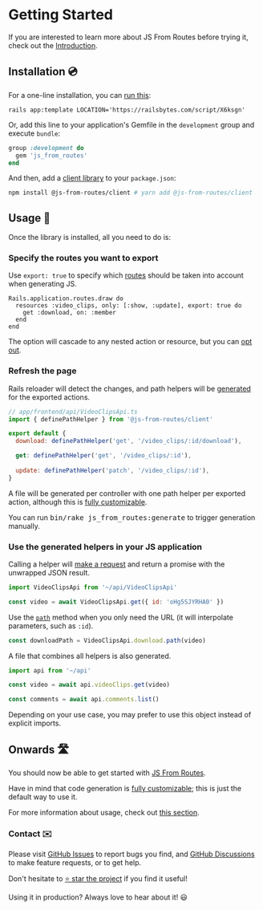 [library]: https://github.com/ElMassimo/js_from_routes
[GitHub Issues]: https://github.com/ElMassimo/js_from_routes/issues?q=is%3Aissue+is%3Aopen+sort%3Aupdated-desc
[GitHub Discussions]: https://github.com/ElMassimo/js_from_routes/discussions
[client]: /client/
[config]: /config/
[rails bytes]: https://railsbytes.com/templates/X6ksgn
[codegen]: /guide/codegen
[path]: /client/#path
[request]: /client/#request

[development]: /client/
[routes]: https://github.com/ElMassimo/js_from_routes/blob/main/playground/vanilla/config/routes.rb#L6
[export false]: https://github.com/ElMassimo/js_from_routes/blob/main/playground/vanilla/config/routes.rb#L18

# Getting Started

If you are interested to learn more about JS From Routes before trying it, check out the [Introduction](./introduction).

## Installation 💿

For a one-line installation, you can [run this][rails bytes]:

```
rails app:template LOCATION='https://railsbytes.com/script/X6ksgn'
```

Or, add this line to your application's Gemfile in the `development` group and execute `bundle`:

```ruby
group :development do
  gem 'js_from_routes'
end
```

And then, add a [client library][client] to your `package.json`:

```bash
npm install @js-from-routes/client # yarn add @js-from-routes/client
```

## Usage 🚀

Once the library is installed, all you need to do is:

### Specify the routes you want to export

Use `export: true` to specify which [routes] should be taken into account when generating JS.

```ruby{2}
Rails.application.routes.draw do
  resources :video_clips, only: [:show, :update], export: true do
    get :download, on: :member
  end
end
```

The option will cascade to any nested action or resource, but you can [opt out][export false].

### Refresh the page

Rails reloader will detect the changes, and path helpers will be [generated][codegen] for the exported actions.

```js
// app/frontend/api/VideoClipsApi.ts
import { definePathHelper } from '@js-from-routes/client'

export default {
  download: definePathHelper('get', '/video_clips/:id/download'),

  get: definePathHelper('get', '/video_clips/:id'),
    
  update: definePathHelper('patch', '/video_clips/:id'),
}
```

A file will be generated per controller with one path helper per exported action, although this is [fully customizable][codegen].

You can run <kbd>bin/rake js_from_routes:generate</kbd> to trigger generation manually.

### Use the generated helpers in your JS application

Calling a helper will [make a request][request] and return a promise with the unwrapped JSON result.

```js
import VideoClipsApi from '~/api/VideoClipsApi'

const video = await VideoClipsApi.get({ id: 'oHg5SJYRHA0' })
```

Use the [`path`][path] method when you only need the URL (it will interpolate parameters, such as `:id`).

```js
const downloadPath = VideoClipsApi.download.path(video)
```

A file that combines all helpers is also generated.

```js
import api from '~/api'

const video = await api.videoClips.get(video)

const comments = await api.comments.list()
```

Depending on your use case, you may prefer to use this object instead of explicit imports.

## Onwards 🛣

You should now be able to get started with [JS From Routes][library].

Have in mind that code generation is [fully customizable][codegen]; this is just the default way to use it.

For more information about usage, check out [this section][development].

### Contact ✉️

Please visit [GitHub Issues] to report bugs you find, and [GitHub Discussions] to make feature requests, or to get help.

Don't hesitate to [⭐️ star the project][library] if you find it useful!

Using it in production? Always love to hear about it! 😃
